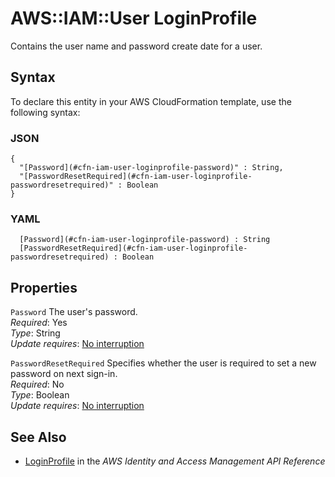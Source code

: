 # AWS::IAM::User LoginProfile<a name="aws-properties-iam-user-loginprofile"></a>

Contains the user name and password create date for a user\.

## Syntax<a name="aws-properties-iam-user-loginprofile-syntax"></a>

To declare this entity in your AWS CloudFormation template, use the following syntax:

### JSON<a name="aws-properties-iam-user-loginprofile-syntax.json"></a>

```
{
  "[Password](#cfn-iam-user-loginprofile-password)" : String,
  "[PasswordResetRequired](#cfn-iam-user-loginprofile-passwordresetrequired)" : Boolean
}
```

### YAML<a name="aws-properties-iam-user-loginprofile-syntax.yaml"></a>

```
﻿  [Password](#cfn-iam-user-loginprofile-password) : String
﻿  [PasswordResetRequired](#cfn-iam-user-loginprofile-passwordresetrequired) : Boolean
```

## Properties<a name="aws-properties-iam-user-loginprofile-properties"></a>

`Password`  <a name="cfn-iam-user-loginprofile-password"></a>
The user's password\.  
*Required*: Yes  
*Type*: String  
*Update requires*: [No interruption](https://docs.aws.amazon.com/AWSCloudFormation/latest/UserGuide/using-cfn-updating-stacks-update-behaviors.html#update-no-interrupt)

`PasswordResetRequired`  <a name="cfn-iam-user-loginprofile-passwordresetrequired"></a>
Specifies whether the user is required to set a new password on next sign\-in\.  
*Required*: No  
*Type*: Boolean  
*Update requires*: [No interruption](https://docs.aws.amazon.com/AWSCloudFormation/latest/UserGuide/using-cfn-updating-stacks-update-behaviors.html#update-no-interrupt)

## See Also<a name="aws-properties-iam-user-loginprofile--seealso"></a>
+  [LoginProfile](https://docs.aws.amazon.com/IAM/latest/APIReference/API_LoginProfile.html) in the *AWS Identity and Access Management API Reference* 